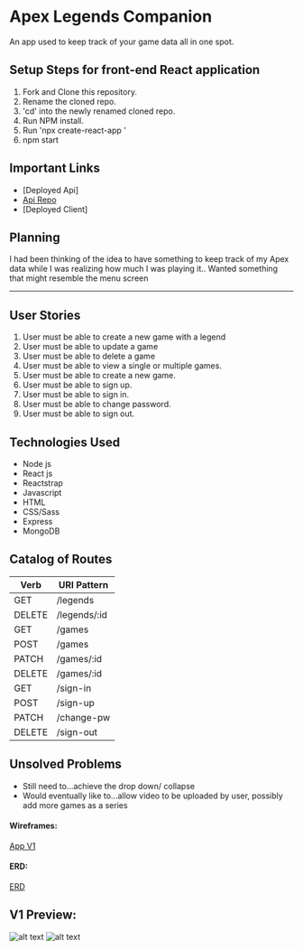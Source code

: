 # Apex Legends Companion
An app used to keep track of your game data all in one spot.
## Setup Steps for front-end React application
1. Fork and Clone this repository.
2. Rename the cloned repo.
3. 'cd' into the newly renamed cloned repo.
4. Run NPM install.
5. Run 'npx create-react-app <my-app>'
6. npm start
## Important Links
- [Deployed Api]
- [Api Repo](https://github.com/cuddybrisp/apex-companion-api)
- [Deployed Client]
## Planning
  I had been thinking of the idea to have something to keep track of my Apex data while I was realizing how much I was playing it..
  Wanted something that might resemble the menu screen

---
## User Stories
1. User must be able to create a new game with a legend
2. User must be able to update a game
3. User must be able to delete a game
4. User must be able to view a single or multiple games.
5. User must be able to create a new game.
6. User must be able to sign up.
7. User must be able to sign in.
8. User must be able to change password.
9. User must be able to sign out.
## Technologies Used
- Node js
- React js
- Reactstrap
- Javascript
- HTML
- CSS/Sass
- Express
- MongoDB
## Catalog of Routes
Verb         |	URI Pattern
------------ | -------------
GET | /legends
DELETE | /legends/:id
GET | /games
POST | /games
PATCH | /games/:id
DELETE | /games/:id
GET | /sign-in
POST | /sign-up
PATCH | /change-pw
DELETE | /sign-out
## Unsolved Problems
- Still need to...achieve the drop down/ collapse
- Would eventually like to...allow video to be uploaded by user, possibly add more games as a series
#### Wireframes:
[App V1](https://imgur.com/14Ov2oK)
#### ERD:
[ERD](https://imgur.com/mGCmQma)
## V1 Preview:
![alt text](https://imgur.com/97VJjm2 "V1 Game Create")
![alt text](https://imgur.com/keTg20A "V1 Game Stats")

